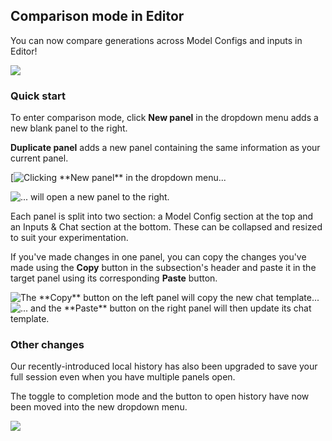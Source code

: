 ## Comparison mode in Editor

You can now compare generations across Model Configs and inputs in Editor!

![](../../../assets/images/f56854f-image.png)

### Quick start

To enter comparison mode, click **New panel** in the dropdown menu adds a new blank panel to the right. 

**Duplicate panel** adds a new panel containing the same information as your current panel.

[<img src="../../../assets/images/14b546c-image.png" alt="Clicking **New panel** in the dropdown menu..." />


<img src="../../../assets/images/03441b6-image.png" alt="... will open a new panel to the right." />


Each panel is split into two section: a Model Config section at the top and an Inputs & Chat section at the bottom. These can be collapsed and resized to suit your experimentation.

If you've made changes in one panel, you can copy the changes you've made using the **Copy** button in the subsection's header and paste it in the target panel using its corresponding **Paste** button.

<img src="../../../assets/images/e664032-image.png" alt="The **Copy** button on the left panel will copy the new chat template..." />


<img src="../../../assets/images/0f588fa-image.png" alt="... and the **Paste** button on the right panel will then update its chat template." />


### Other changes

Our recently-introduced local history has also been upgraded to save your full session even when you have multiple panels open.

The toggle to completion mode and the button to open history have now been moved into the new dropdown menu.

<img src="../../../assets/images/caf5eee-image.png" />